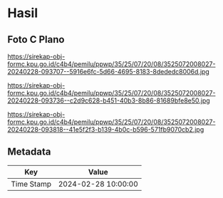 # Hasil

## Foto C Plano

https://sirekap-obj-formc.kpu.go.id/c4b4/pemilu/ppwp/35/25/07/20/08/3525072008027-20240228-093707--5916e6fc-5d66-4695-8183-8dededc8006d.jpg

https://sirekap-obj-formc.kpu.go.id/c4b4/pemilu/ppwp/35/25/07/20/08/3525072008027-20240228-093736--c2d9c628-b451-40b3-8b86-81689bfe8e50.jpg

https://sirekap-obj-formc.kpu.go.id/c4b4/pemilu/ppwp/35/25/07/20/08/3525072008027-20240228-093818--41e5f2f3-b139-4b0c-b596-571fb9070cb2.jpg


## Metadata

| Key        | Value               |
| ---------- | ------------------- |
| Time Stamp | 2024-02-28 10:00:00 |



